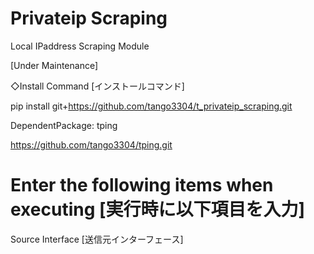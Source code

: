 # Privateip Scraping
Local IPaddress Scraping Module

[Under Maintenance]

◇Install Command [インストールコマンド]

pip install git+https://github.com/tango3304/t_privateip_scraping.git

DependentPackage: tping

https://github.com/tango3304/tping.git

# Enter the following items when executing  [実行時に以下項目を入力]

Source Interface [送信元インターフェース]
